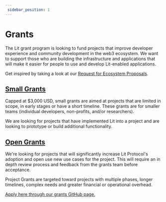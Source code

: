 ```yaml
--- 
 sidebar_position: 1
--- 
```

  
 # Grants

The Lit grant program is looking to fund projects that improve developer experience and community development in the web3 ecosystem. We want to support those who are building the infrastructure and applications that will make it easier for people to use and develop Lit-enabled applications.

Get inspired by taking a look at our [Request for Ecosystem Proposals](https://litprotocol.notion.site/Lit-Request-for-Ecosystem-Proposals-ae3f31e7f32c413cbe0b36c2fe53378d).

## [Small Grants](https://github.com/LIT-Protocol/LitGrants/tree/main/small-grants)
Capped at $3,000 USD, small grants are aimed at projects that are limited in scope, in early stages or have a short timeline. These grants are for smaller teams (individual developers, non-profits, and/or researchers).

We are looking for projects that have implemented Lit into a project and are looking to prototype or build additional functionality.

## [Open Grants](https://github.com/LIT-Protocol/LitGrants/tree/main/open-grants)
We're looking for projects that will significantly increase Lit Protocol's adoption and open use new use cases for the project. This will require an in depth review process and feedback from the grants team before acceptance.

Project Grants are targeted toward projects with multiple phases, longer timelines, complex needs and greater financial or operational overhead.

[Apply here through our grants GitHub page.](https://github.com/LIT-Protocol/LitGrants)

